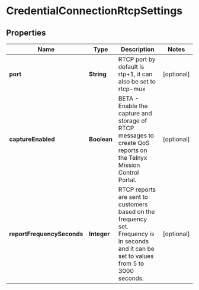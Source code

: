 # CredentialConnectionRtcpSettings

## Properties
Name | Type | Description | Notes
------------ | ------------- | ------------- | -------------
**port** | **String** | RTCP port by default is rtp+1, it can also be set to rtcp-mux |  [optional]
**captureEnabled** | **Boolean** | BETA - Enable the capture and storage of RTCP messages to create QoS reports on the Telnyx Mission Control Portal. |  [optional]
**reportFrequencySeconds** | **Integer** | RTCP reports are sent to customers based on the frequency set. Frequency is in seconds and it can be set to values from 5 to 3000 seconds. |  [optional]
